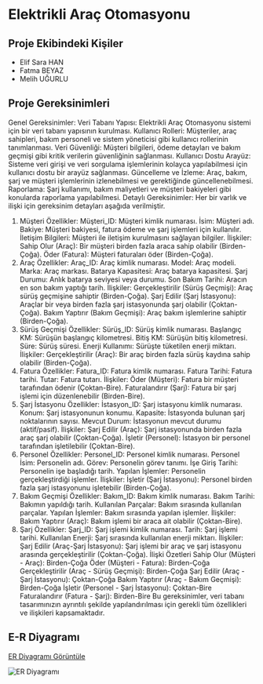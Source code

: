 # Elektrikli Araç Otomasyonu

## Proje Ekibindeki Kişiler
- Elif Sara HAN
- Fatma BEYAZ
- Melih UĞURLU

## Proje Gereksinimleri
Genel Gereksinimler:
Veri Tabanı Yapısı: Elektrikli Araç Otomasyonu sistemi için bir veri tabanı yapısının kurulması.
Kullanıcı Rolleri: Müşteriler, araç sahipleri, bakım personeli ve sistem yöneticisi gibi kullanıcı rollerinin tanımlanması.
Veri Güvenliği: Müşteri bilgileri, ödeme detayları ve bakım geçmişi gibi kritik verilerin güvenliğinin sağlanması.
Kullanıcı Dostu Arayüz: Sisteme veri girişi ve veri sorgulama işlemlerinin kolayca yapılabilmesi için kullanıcı dostu bir arayüz sağlanması.
Güncelleme ve İzleme: Araç, bakım, şarj ve müşteri işlemlerinin izlenebilmesi ve gerektiğinde güncellenebilmesi.
Raporlama: Şarj kullanımı, bakım maliyetleri ve müşteri bakiyeleri gibi konularda raporlama yapılabilmesi.
Detaylı Gereksinimler:
Her bir varlık ve ilişki için gereksinim detayları aşağıda verilmiştir.

1. Müşteri
Özellikler:
Müşteri_ID: Müşteri kimlik numarası.
İsim: Müşteri adı.
Bakiye: Müşteri bakiyesi, fatura ödeme ve şarj işlemleri için kullanılır.
İletişim Bilgileri: Müşteri ile iletişim kurulmasını sağlayan bilgiler.
İlişkiler:
Sahip Olur (Araç): Bir müşteri birden fazla araca sahip olabilir (Birden-Çoğa).
Öder (Fatura): Müşteri faturaları öder (Birden-Çoğa).
2. Araç
Özellikler:
Araç_ID: Araç kimlik numarası.
Model: Araç modeli.
Marka: Araç markası.
Batarya Kapasitesi: Araç batarya kapasitesi.
Şarj Durumu: Anlık batarya seviyesi veya durumu.
Son Bakım Tarihi: Aracın en son bakım yaptığı tarih.
İlişkiler:
Gerçekleştirilir (Sürüş Geçmişi): Araç sürüş geçmişine sahiptir (Birden-Çoğa).
Şarj Edilir (Şarj İstasyonu): Araçlar bir veya birden fazla şarj istasyonunda şarj olabilir (Çoktan-Çoğa).
Bakım Yaptırır (Bakım Geçmişi): Araç bakım işlemlerine sahiptir (Birden-Çoğa).
3. Sürüş Geçmişi
Özellikler:
Sürüş_ID: Sürüş kimlik numarası.
Başlangıç KM: Sürüşün başlangıç kilometresi.
Bitiş KM: Sürüşün bitiş kilometresi.
Süre: Sürüş süresi.
Enerji Kullanımı: Sürüşte tüketilen enerji miktarı.
İlişkiler:
Gerçekleştirilir (Araç): Bir araç birden fazla sürüş kaydına sahip olabilir (Birden-Çoğa).
4. Fatura
Özellikler:
Fatura_ID: Fatura kimlik numarası.
Fatura Tarihi: Fatura tarihi.
Tutar: Fatura tutarı.
İlişkiler:
Öder (Müşteri): Fatura bir müşteri tarafından ödenir (Çoktan-Bire).
Faturalandırır (Şarj): Fatura bir şarj işlemi için düzenlenebilir (Birden-Bire).
5. Şarj İstasyonu
Özellikler:
İstasyon_ID: Şarj istasyonu kimlik numarası.
Konum: Şarj istasyonunun konumu.
Kapasite: İstasyonda bulunan şarj noktalarının sayısı.
Mevcut Durum: İstasyonun mevcut durumu (aktif/pasif).
İlişkiler:
Şarj Edilir (Araç): Şarj istasyonunda birden fazla araç şarj olabilir (Çoktan-Çoğa).
İşletir (Personel): İstasyon bir personel tarafından işletilebilir (Çoktan-Bire).
6. Personel
Özellikler:
Personel_ID: Personel kimlik numarası.
Personel İsim: Personelin adı.
Görev: Personelin görev tanımı.
İşe Giriş Tarihi: Personelin işe başladığı tarih.
Yapılan İşlemler: Personelin gerçekleştirdiği işlemler.
İlişkiler:
İşletir (Şarj İstasyonu): Personel birden fazla şarj istasyonunu işletebilir (Birden-Çoğa).
7. Bakım Geçmişi
Özellikler:
Bakım_ID: Bakım kimlik numarası.
Bakım Tarihi: Bakımın yapıldığı tarih.
Kullanılan Parçalar: Bakım sırasında kullanılan parçalar.
Yapılan İşlemler: Bakım sırasında yapılan işlemler.
İlişkiler:
Bakım Yaptırır (Araç): Bakım işlemi bir araca ait olabilir (Çoktan-Bire).
8. Şarj
Özellikler:
Şarj_ID: Şarj işlemi kimlik numarası.
Tarih: Şarj işlemi tarihi.
Kullanılan Enerji: Şarj sırasında kullanılan enerji miktarı.
İlişkiler:
Şarj Edilir (Araç-Şarj İstasyonu): Şarj işlemi bir araç ve şarj istasyonu arasında gerçekleştirilir (Çoktan-Çoğa).
İlişki Özetleri
Sahip Olur (Müşteri - Araç): Birden-Çoğa
Öder (Müşteri - Fatura): Birden-Çoğa
Gerçekleştirilir (Araç - Sürüş Geçmişi): Birden-Çoğa
Şarj Edilir (Araç - Şarj İstasyonu): Çoktan-Çoğa
Bakım Yaptırır (Araç - Bakım Geçmişi): Birden-Çoğa
İşletir (Personel - Şarj İstasyonu): Çoktan-Bire
Faturalandırır (Fatura - Şarj): Birden-Bire
Bu gereksinimler, veri tabanı tasarımınızın ayrıntılı şekilde yapılandırılması için gerekli tüm özellikleri ve ilişkileri kapsamaktadır.

## E-R Diyagramı
[ER Diyagramı Görüntüle](link-ver)

![ER Diyagramı](diyagram-dosya-adı.png)
